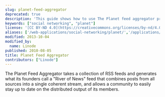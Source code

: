 ```yaml
---
slug: planet-feed-aggregator
deprecated: true
description: 'This guide shows how to use The Planet feed aggregator provides an overview of communities by collecting all of the feeds produced by a community.'
keywords: ["social networking", "planet"]
license: '[CC BY-ND 4.0](https://creativecommons.org/licenses/by-nd/4.0)'
aliases: ['/web-applications/social-networking/planet/','/applications/social-networking/planet-feed-aggregator/']
modified: 2013-10-04
modified_by:
  name: Linode
published: 2010-08-05
title: Planet Feed Aggregator
contributors: ["Linode"]
---
```




The Planet Feed Aggregator takes a collection of RSS feeds and generates what its founders call a "River of News" feed that combines posts from all sources into a single coherent stream, and allows a community to easily stay up to date on the distributed output of its members.



